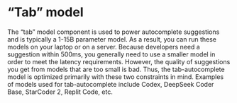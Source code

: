 # “Tab” model

The “tab” model component is used to power autocomplete suggestions and is typically a 1-15B parameter model. As a result, you can run these models on your laptop or on a server. Because developers need a suggestion within 500ms, you generally need to use a smaller model in order to meet the latency requirements. However, the quality of suggestions you get from models that are too small is bad. Thus, the tab-autocomplete model is optimized primarily with these two constraints in mind. Examples of models used for tab-autocomplete include Codex, DeepSeek Coder Base, StarCoder 2, Replit Code, etc.
